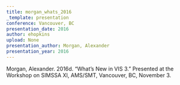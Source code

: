 ```yaml
---
title: morgan_whats_2016
_template: presentation
conference: Vancouver, BC
presentation_date: 2016
author: ehopkins
upload: None
presentation_author: Morgan, Alexander
presentation_year: 2016
---
```

Morgan, Alexander. 2016d. “What’s New in VIS 3.” Presented at the Workshop on SIMSSA XI, AMS/SMT, Vancouver, BC, November 3.
